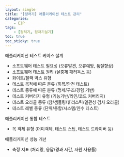 ```yaml
---
layout: single
title: "[정처기] 애플리케이션 테스트 관리"
categories: 
    - EIP
tags: 
    - [정처기, 정처기실기]
toc: true
toc_sticky: true
---
```


애플리케이션 테스트 케이스 설계
  - 소프트웨어 테스트 필요성 (오류발견, 오류예방, 품질향상)
  - 소프트웨어 테스트 원리 (살충제 패러독스 등)
  - 화이트/블랙 박스 유형
  - 테스트 목적에 따른 분류 (회복/안전 테스트)
  - 테스트 종류에 따른 분류 (명세/구조/경험 기반)
  - 테스트 커버리지 유형 (기능기반/라인/코드 커버리지)
  - 테스트 오라클 종류 (참/샘플링/휴리스틱/일관성 검사 오라클)
  - 테스트 레벨 종류 (단위/통합/시스템/인수 테스트)


애플리케이션 통합 테스트
  - 목 객체 유형 (더미객체, 테스트 스텁, 테스트 드라이버 등)


애플리케이션 성능 개선
  - 측정 지표 (처리량, 응답/경과 시간, 자원 사용률)